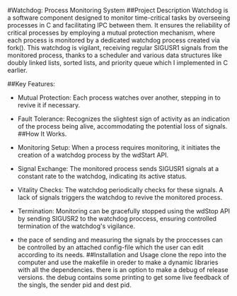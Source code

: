 #Watchdog: Process Monitoring System
##Project Description
Watchdog is a software component designed to monitor time-critical tasks by overseeing processes in C and facilitating IPC between them. It ensures the reliability of critical processes by employing a mutual protection mechanism, where each process is monitored by a dedicated watchdog process created via fork(). This watchdog is vigilant, receiving regular SIGUSR1 signals from the monitored process, thanks to a scheduler and various data structures like doubly linked lists, sorted lists, and priority queue which I implemented in C earlier.

##Key Features:

* Mutual Protection: Each process watches over another, stepping in to revive it if necessary.
* Fault Tolerance: Recognizes the slightest sign of activity as an indication of the process being alive, accommodating the potential loss of signals.
##How It Works.

* Monitoring Setup: When a process requires monitoring, it initiates the creation of a watchdog process by the wdStart API.
* Signal Exchange: The monitored process sends SIGUSR1 signals at a constant rate to the watchdog, indicating its active status.
* Vitality Checks: The watchdog periodically checks for these signals. A lack of signals triggers the watchdog to revive the monitored process.
* Termination: Monitoring can be gracefully stopped using the wdStop API by sending SIGUSR2 to the watchdog proccess, ensuring controlled termination of the watchdog's vigilance.
* the pace of sending and measuring the signals by the proccesses can be controlled by an attached config-file which the user can edit according to its needs. 
##Installation and Usage
clone the repo into the computer and use the makefile in oreder to make a dynamic libraries with all the dependencies. there is an option to make a debug of release versions. the debug contains some printing to get some live feedback of the singls, the sender pid and dest pid.



